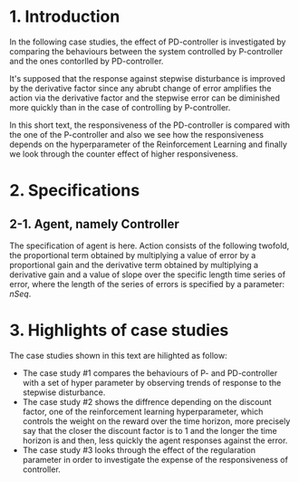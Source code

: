 

# 1. Introduction
In the following case studies,
the effect of PD-controller is investigated 
by comparing the behaviours between the system controlled by P-controller
and the ones contorlled by PD-controller.

It's supposed that 
the response against stepwise disturbance 
is improved by the derivative factor
since any abrubt change of error amplifies the action
via the derivative factor and the stepwise error can be diminished more quickly  than in the case of controlling by P-controller.

In this short text,
the responsiveness of the PD-controller is compared with the one of the P-controller
and also we see how the responsiveness depends on the hyperparameter of the Reinforcement Learning
and finally we look through the counter effect of higher responsiveness.

# 2. Specifications

## 2-1. Agent, namely Controller
The specification of agent is here.
Action consists of the following twofold,
the proportional term obtained by multiplying a value of error by a proportional gain
and the derivative term obtained by multiplying a derivative gain and a value of slope over the specific length time series of error, 
where the length of the series of errors is specified by a parameter: $nSeq$.

# 3. Highlights of case studies
The case studies shown in this text are hilighted as follow:
- The case study #1 compares the behaviours of P- and PD-controller with a set of hyper parameter by observing trends of response to the stepwise disturbance.
- The case study #2 shows the diffrence depending on the discount factor, one of the reinforcement learning hyperparameter, which controls the weight on the reward over the time horizon, more precisely say that the closer the discount factor is to 1 and the longer the time horizon is and then, less quickly the agent responses against the error.
- The case study #3 looks through the effect of the regularation parameter in order to investigate the expense of the responsiveness of controller.